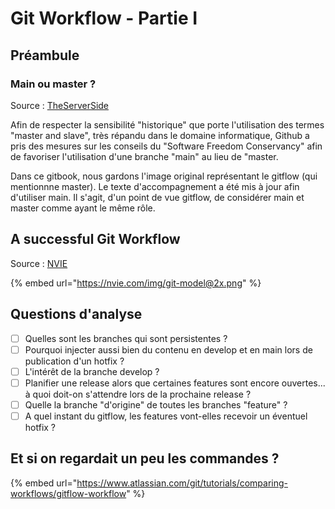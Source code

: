 # Git Workflow - Partie I

## Préambule

### Main ou master ?

Source : [TheServerSide](https://www.theserverside.com/feature/Why-GitHub-renamed-its-master-branch-to-main)

Afin de respecter la sensibilité "historique" que porte l'utilisation des termes "master and slave", très répandu dans le domaine informatique, Github a pris des mesures sur les conseils du "Software Freedom Conservancy" afin de favoriser l'utilisation d'une branche "main" au lieu de "master.

Dans ce gitbook, nous gardons l'image original représentant le gitflow (qui mentionnne master). Le texte d'accompagnement a été mis à jour afin d'utiliser main. Il s'agit, d'un point de vue gitflow, de considérer main et master comme ayant le même rôle.

## A successful Git Workflow

Source : [NVIE](https://nvie.com/posts/a-successful-git-branching-model/)

{% embed url="https://nvie.com/img/git-model@2x.png" %}

## Questions d'analyse

* [ ] Quelles sont les branches qui sont persistentes ?
* [ ] Pourquoi injecter aussi bien du contenu en develop et en main lors de publication d'un hotfix ?
* [ ] L'intérêt de la branche develop ?
* [ ] Planifier une release alors que certaines features sont encore ouvertes... à quoi doit-on s'attendre lors de la prochaine release ?
* [ ] Quelle la branche "d'origine" de toutes les branches "feature" ?
* [ ] A quel instant du gitflow, les features vont-elles recevoir un éventuel hotfix ?

## Et si on regardait un peu les commandes ?

{% embed url="https://www.atlassian.com/git/tutorials/comparing-workflows/gitflow-workflow" %}
